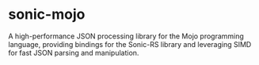 # sonic-mojo
A high-performance JSON processing library for the Mojo programming language, providing bindings for the Sonic-RS library and leveraging SIMD for fast JSON parsing and manipulation.

